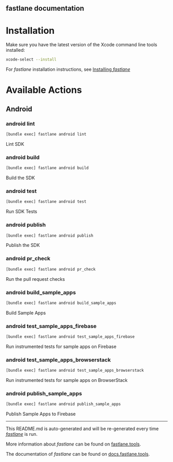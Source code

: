 fastlane documentation
----

# Installation

Make sure you have the latest version of the Xcode command line tools installed:

```sh
xcode-select --install
```

For _fastlane_ installation instructions, see [Installing _fastlane_](https://docs.fastlane.tools/#installing-fastlane)

# Available Actions

## Android

### android lint

```sh
[bundle exec] fastlane android lint
```

Lint SDK

### android build

```sh
[bundle exec] fastlane android build
```

Build the SDK

### android test

```sh
[bundle exec] fastlane android test
```

Run SDK Tests

### android publish

```sh
[bundle exec] fastlane android publish
```

Publish the SDK

### android pr_check

```sh
[bundle exec] fastlane android pr_check
```

Run the pull request checks

### android build_sample_apps

```sh
[bundle exec] fastlane android build_sample_apps
```

Build Sample Apps

### android test_sample_apps_firebase

```sh
[bundle exec] fastlane android test_sample_apps_firebase
```

Run instrumented tests for sample apps on Firebase

### android test_sample_apps_browserstack

```sh
[bundle exec] fastlane android test_sample_apps_browserstack
```

Run instrumented tests for sample apps on BrowserStack

### android publish_sample_apps

```sh
[bundle exec] fastlane android publish_sample_apps
```

Publish Sample Apps to Firebase

----

This README.md is auto-generated and will be re-generated every time [_fastlane_](https://fastlane.tools) is run.

More information about _fastlane_ can be found on [fastlane.tools](https://fastlane.tools).

The documentation of _fastlane_ can be found on [docs.fastlane.tools](https://docs.fastlane.tools).
